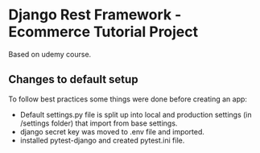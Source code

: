 # Django Rest Framework - Ecommerce Tutorial Project

Based on udemy course.

## Changes to default setup

To follow best practices some things were done before creating an app:

- Default settings.py file is split up into local and production settings (in /settings folder) that import from base settings.
- django secret key was moved to .env file and imported.
- installed pytest-django and created pytest.ini file.
